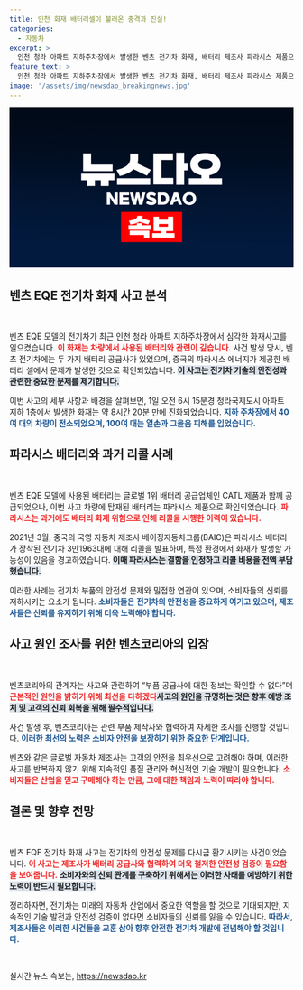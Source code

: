 ```yaml
---
title: 인천 화재 배터리셀이 불러온 충격과 진실!
categories:
  - 자동차
excerpt: >
  인천 청라 아파트 지하주차장에서 발생한 벤츠 전기차 화재, 배터리 제조사 파라시스 제품으로 확인됐다. 과거 리콜 이력도 있는 파라시스 배터리의 이번 사고는 근본 원인 규명이 시급하다. 클릭해서 자세히 알아보세요!
feature_text: >
  인천 청라 아파트 지하주차장에서 발생한 벤츠 전기차 화재, 배터리 제조사 파라시스 제품으로 확인됐다. 과거 리콜 이력도 있는 파라시스 배터리의 이번 사고는 근본 원인 규명이 시급하다. 클릭해서 자세히 알아보세요!
image: '/assets/img/newsdao_breakingnews.jpg'
---
```


<p><img src="/assets/img/newsdao_breakingnews.jpg" alt="pcversion 속보" /></p>

<h2 data-ke-size="size26">벤츠 EQE 전기차 화재 사고 분석</h2>

<p data-ke-size="size16">&nbsp;</p>

<p>벤츠 EQE 모델의 전기차가 최근 인천 청라 아파트 지하주차장에서 심각한 화재사고를 일으켰습니다. <b><span style="color: #ee2323;">이 화재는 차량에서 사용된 배터리와 관련이 깊습니다.</span></b> 사건 발생 당시, 벤츠 전기차에는 두 가지 배터리 공급사가 있었으며, 중국의 파라시스 에너지가 제공한 배터리 셀에서 문제가 발생한 것으로 확인되었습니다. <b><span style="background-color: #21538527;">이 사고는 전기차 기술의 안전성과 관련한 중요한 문제를 제기합니다.</span></b>  </p>

<p>이번 사고의 세부 사항과 배경을 살펴보면, 1일 오전 6시 15분경 청라국제도시 아파트 지하 1층에서 발생한 화재는 약 8시간 20분 만에 진화되었습니다. <b><span style="color: #1a5490;">지하 주차장에서 40여 대의 차량이 전소되었으며, 100여 대는 열손과 그을음 피해를 입었습니다.</span></b>  </p>

<h2 data-ke-size="size26">파라시스 배터리와 과거 리콜 사례</h2>

<p data-ke-size="size16">&nbsp;</p>

<p>벤츠 EQE 모델에 사용된 배터리는 글로벌 1위 배터리 공급업체인 CATL 제품과 함께 공급되었으나, 이번 사고 차량에 탑재된 배터리는 파라시스 제품으로 확인되었습니다. <b><span style="color: #ee2323;">파라시스는 과거에도 배터리 화재 위험으로 인해 리콜을 시행한 이력이 있습니다.</span></b>  </p>

<p>2021년 3월, 중국의 국영 자동차 제조사 베이징자동차그룹(BAIC)은 파라시스 배터리가 장착된 전기차 3만1963대에 대해 리콜을 발표하며, 특정 환경에서 화재가 발생할 가능성이 있음을 경고하였습니다. <b><span style="background-color: #21538527;">이때 파라시스는 결함을 인정하고 리콜 비용을 전액 부담했습니다.</span></b>  </p>

<p>이러한 사례는 전기차 부품의 안전성 문제와 밀접한 연관이 있으며, 소비자들의 신뢰를 저하시키는 요소가 됩니다. <b><span style="color: #1a5490;">소비자들은 전기차의 안전성을 중요하게 여기고 있으며, 제조사들은 신뢰를 유지하기 위해 더욱 노력해야 합니다.</span></b>  </p>

<h2 data-ke-size="size26">사고 원인 조사를 위한 벤츠코리아의 입장</h2>

<p data-ke-size="size16">&nbsp;</p>

<p>벤츠코리아의 관계자는 사고와 관련하여 “부품 공급사에 대한 정보는 확인할 수 없다”며 <b><span style="color: #ee2323;">근본적인 원인을 밝히기 위해 최선을 다하겠다</span></b고 언급했습니다. <b><span style="background-color: #21538527;">사고의 원인을 규명하는 것은 향후 예방 조치 및 고객의 신뢰 회복을 위해 필수적입니다.</span></b>  </p>

<p>사건 발생 후, 벤츠코리아는 관련 부품 제작사와 협력하여 자세한 조사를 진행할 것입니다. <b><span style="color: #1a5490;">이러한 최선의 노력은 소비자 안전을 보장하기 위한 중요한 단계입니다.</span></b>  </p>

<p>벤츠와 같은 글로벌 자동차 제조사는 고객의 안전을 최우선으로 고려해야 하며, 이러한 사고를 반복하지 않기 위해 지속적인 품질 관리와 혁신적인 기술 개발이 필요합니다. <b><span style="color: #ee2323;">소비자들은 산업을 믿고 구매해야 하는 만큼, 그에 대한 책임과 노력이 따라야 합니다.</span></b>  </p>

<h2 data-ke-size="size26">결론 및 향후 전망</h2>

<p data-ke-size="size16">&nbsp;</p>

<p>벤츠 EQE 전기차 화재 사고는 전기차의 안전성 문제를 다시금 환기시키는 사건이었습니다. <b><span style="color: #ee2323;">이 사고는 제조사가 배터리 공급사와 협력하여 더욱 철저한 안전성 검증이 필요함을 보여줍니다.</span></b> <b><span style="background-color: #21538527;">소비자와의 신뢰 관계를 구축하기 위해서는 이러한 사태를 예방하기 위한 노력이 반드시 필요합니다.</span></b>  </p>

<p>정리하자면, 전기차는 미래의 자동차 산업에서 중요한 역할을 할 것으로 기대되지만, 지속적인 기술 발전과 안전성 검증이 없다면 소비자들의 신뢰를 잃을 수 있습니다. <b><span style="color: #1a5490;">따라서, 제조사들은 이러한 사건들을 교훈 삼아 향후 안전한 전기차 개발에 전념해야 할 것입니다.</span></b>  </p>

<p data-ke-size="size16">&nbsp;</p>
실시간 뉴스 속보는, <a href="https://newsdao.kr" rel="dofollow">https://newsdao.kr</a>


